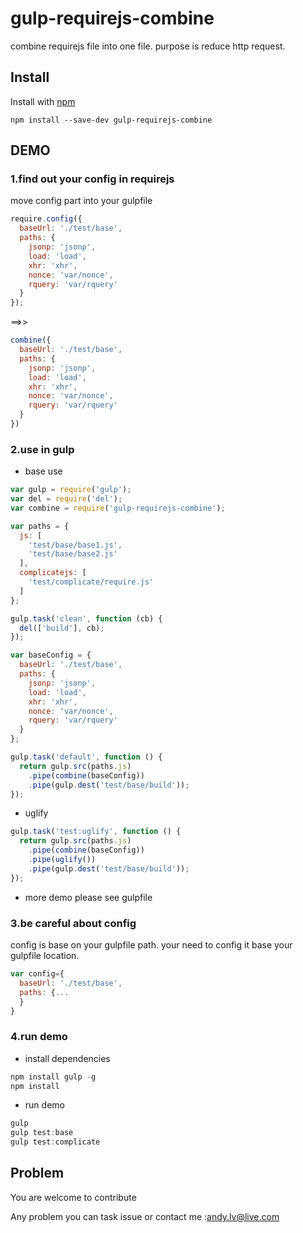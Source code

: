 # gulp-requirejs-combine
combine requirejs file into one file. purpose is reduce http request.

## Install

Install with [npm](https://npmjs.org/package/gulp-requirejs-combine)

```
npm install --save-dev gulp-requirejs-combine
```

## DEMO
### 1.find out your config in requirejs

move config part into your gulpfile

```js
require.config({
  baseUrl: './test/base',
  paths: {
    jsonp: 'jsonp',
    load: 'load',
    xhr: 'xhr',
    nonce: 'var/nonce',
    rquery: 'var/rquery'
  }
});
```
==>>
```js
combine({
  baseUrl: './test/base',
  paths: {
    jsonp: 'jsonp',
    load: 'load',
    xhr: 'xhr',
    nonce: 'var/nonce',
    rquery: 'var/rquery'
  }
})
```

### 2.use in gulp

+ base use
```js
var gulp = require('gulp');
var del = require('del');
var combine = require('gulp-requirejs-combine');

var paths = {
  js: [
    'test/base/base1.js',
    'test/base/base2.js'
  ],
  complicatejs: [
    'test/complicate/require.js'
  ]
};

gulp.task('clean', function (cb) {
  del(['build'], cb);
});

var baseConfig = {
  baseUrl: './test/base',
  paths: {
    jsonp: 'jsonp',
    load: 'load',
    xhr: 'xhr',
    nonce: 'var/nonce',
    rquery: 'var/rquery'
  }
};

gulp.task('default', function () {
  return gulp.src(paths.js)
    .pipe(combine(baseConfig))
    .pipe(gulp.dest('test/base/build'));
});
```

+ uglify
```js
gulp.task('test:uglify', function () {
  return gulp.src(paths.js)
    .pipe(combine(baseConfig))
    .pipe(uglify())
    .pipe(gulp.dest('test/base/build'));
});
```
+ more demo please see gulpfile

### 3.be careful about config

config is base on your gulpfile path. your need to config it base your gulpfile location.

```js
var config={
  baseUrl: './test/base',
  paths: {...
  }
}
```

### 4.run demo
+ install dependencies
```js
npm install gulp -g
npm install 
```
+ run demo
```js
gulp
gulp test:base
gulp test:complicate
```

## Problem

You are welcome to contribute

Any problem you can task issue or contact me :andy.lv@live.com


